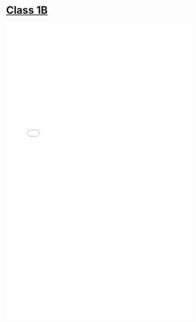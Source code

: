 # [Class 1B](https://github.com/ubco-cmps/cosc122_course/raw/main/files/122_01_Intro.pdf)

<iframe src="../../122_01_Intro.pdf" width="100%" height="800px" frameBorder="0"> </iframe>
